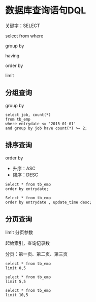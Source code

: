 # 数据库查询语句DQL

关键字：SELECT

select from where 

group by 

having 

order by 

limit

## 分组查询

group by

```mysql
select job, count(*)
from tb_emp
where entrydate <= '2015-01-01'
and group by job have count(*) >= 2;
```

## 排序查询

order by

- 升序：ASC
- 降序：DESC

```mysql
Select * from tb_emp
order by entrydate;

Select * from tb_emp
order by entrydate , update_time desc;
```

## 分页查询

limit 分页参数

起始索引，查询记录数

分页：第一页、第二页、第三页

```mysql
select * from tb_emp
limit 0,5

select * from tb_emp
limit 5,5

select * from tb_emp
limit 10,5
```

